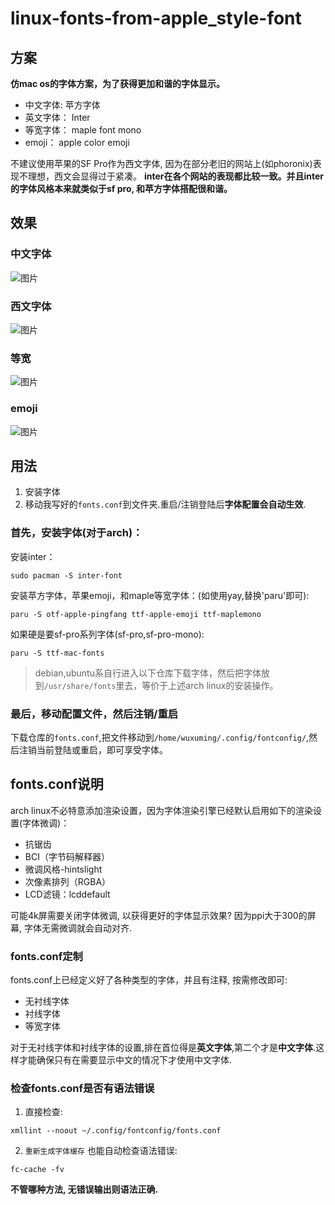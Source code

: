 # linux-fonts-from-apple_style-font

## 方案

**仿mac os的字体方案，为了获得更加和谐的字体显示。**
- 中文字体: 苹方字体
- 英文字体： Inter 
- 等宽字体： maple font mono
- emoji： apple color emoji

不建议使用苹果的SF Pro作为西文字体, 因为在部分老旧的网站上(如phoronix)表现不理想，西文会显得过于紧凑。
**inter在各个网站的表现都比较一致。并且inter的字体风格本来就类似于sf pro, 和苹方字体搭配很和谐。**


## 效果

### 中文字体

![图片](https://github.com/user-attachments/assets/ebdd119d-469a-4ff9-9d87-f58710be8dcb)

### 西文字体

![图片](https://github.com/user-attachments/assets/693099b7-cfb0-4dd7-b197-3a1bbef4103e)

### 等宽

![图片](https://github.com/user-attachments/assets/247f7ee9-74d6-4dd6-8dea-23a4774796dd)

### emoji

![图片](https://github.com/user-attachments/assets/3050a8da-37b6-47a4-9660-5223b67de0bc)


## 用法

1. 安装字体
2. 移动我写好的`fonts.conf`到文件夹.重启/注销登陆后**字体配置会自动生效**.

### 首先，安装字体(对于arch)：
安装inter：
```
sudo pacman -S inter-font
```

安装苹方字体，苹果emoji，和maple等宽字体：(如使用yay,替换'paru'即可):
```
paru -S otf-apple-pingfang ttf-apple-emoji ttf-maplemono
```

如果硬是要sf-pro系列字体(sf-pro,sf-pro-mono):
```
paru -S ttf-mac-fonts
```

> debian,ubuntu系自行进入以下仓库下载字体，然后把字体放到`/usr/share/fonts`里去，等价于上述arch linux的安装操作。


### 最后，移动配置文件，然后注销/重启
下载仓库的`fonts.conf`,把文件移动到`/home/wuxuming/.config/fontconfig/`,然后注销当前登陆或重启，即可享受字体。


## fonts.conf说明

arch linux不必特意添加渲染设置，因为字体渲染引擎已经默认启用如下的渲染设置(字体微调)：
- 抗锯齿
- BCI（字节码解释器）
- 微调风格-hintslight
- 次像素排列（RGBA）
- LCD滤镜：lcddefault

可能4k屏需要关闭字体微调, 以获得更好的字体显示效果? 因为ppi大于300的屏幕, 字体无需微调就会自动对齐.

### fonts.conf定制

fonts.conf上已经定义好了各种类型的字体，并且有注释, 按需修改即可:
- 无衬线字体
- 衬线字体
- 等宽字体

对于无衬线字体和衬线字体的设置,排在首位得是**英文字体**,第二个才是**中文字体**.这样才能确保只有在需要显示中文的情况下才使用中文字体.

### 检查fonts.conf是否有语法错误

1. 直接检查:
```
xmllint --noout ~/.config/fontconfig/fonts.conf
```

2. `重新生成字体缓存` 也能自动检查语法错误:
```
fc-cache -fv
```

**不管哪种方法, 无错误输出则语法正确.**




